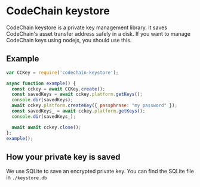 CodeChain keystore
===================

CodeChain keystore is a private key management library. It saves CodeChain's asset transfer address safely in a disk. If you want to manage CodeChain keys using nodejs, you should use this.

Example
-----------

```js
var CCKey = require('codechain-keystore');

async function example() {
  const cckey = await CCKey.create();
  const savedKeys = await cckey.platform.getKeys();
  console.dir(savedKeys);
  await cckey.platform.createKey({ passphrase: "my password" });
  const savedKeys_ = await cckey.platform.getKeys();
  console.dir(savedKeys_);

  await await cckey.close();
};
example();

```

How your private key is saved
-------------------

We use SQLite to save an encrypted private key. You can find the SQLite file in `./keystore.db`
